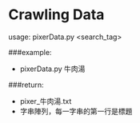 # Crawling Data

usage: pixerData.py \<search_tag\>

###example:

- pixerData.py 牛肉湯

###return:
- pixer_牛肉湯.txt
- 字串陣列，每一字串的第一行是標題